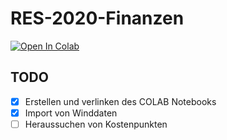# RES-2020-Finanzen

[![Open In Colab](https://colab.research.google.com/assets/colab-badge.svg)](https://colab.research.google.com/github/huegi/RES-2020-Finanzen/blob/main/finanzrechner.ipynb#scrollTo=T-T69wWCEwAu)

## TODO
- [x] Erstellen und verlinken des COLAB Notebooks
- [x] Import von Winddaten
- [ ] Heraussuchen von Kostenpunkten